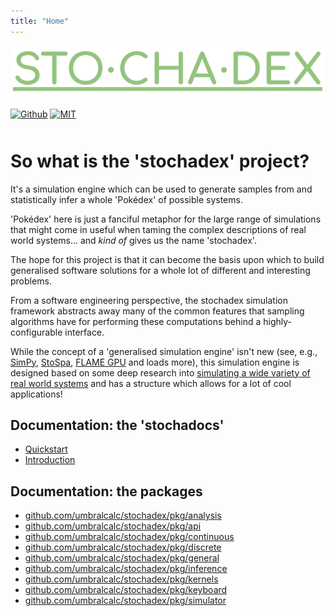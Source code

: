 ```yaml
---
title: "Home"
---
```


![](./assets/logo.png)

<div class="centered"><a href="https://github.com/umbralcalc/stochadex"><img src="https://img.shields.io/badge/github-%23121011.svg?style=for-the-badge&amp;logo=github&amp;logoColor=white" class="no-center" alt="Github" /></a> <a href="https://github.com/umbralcalc/stochadex/blob/main/LICENSE"><img src="https://img.shields.io/badge/License-MIT-yellow.svg" height="27" class="no-center" alt="MIT" /></a></div>
<div style="height:0.75em;"></div>

# So what is the 'stochadex' project?

It's a simulation engine which can be used to generate samples from and statistically infer a whole 'Pokédex' of possible systems.

'Pokédex' here is just a fanciful metaphor for the large range of simulations that might come in useful when taming the complex descriptions of real world systems... and _kind of_ gives us the name 'stochadex'.

The hope for this project is that it can become the basis upon which to build generalised software solutions for a whole lot of different and interesting problems.

From a software engineering perspective, the stochadex simulation framework abstracts away many of the common features that sampling algorithms have for performing these computations behind a highly-configurable interface.

While the concept of a 'generalised simulation engine' isn't new (see, e.g., [SimPy](https://gitlab.com/team-simpy/simpy/), [StoSpa](https://github.com/BartoszBartmanski/StoSpa), [FLAME GPU](https://github.com/FLAMEGPU/FLAMEGPU2/) and loads more), this simulation engine is designed based on some deep research into [simulating a wide variety of real world systems](https://github.com/umbralcalc) and has a structure which allows for a lot of cool applications!

## Documentation: the 'stochadocs'

- [Quickstart](https://umbralcalc.github.io/stochadex/pages/quickstart.html)
- [Introduction](https://umbralcalc.github.io/stochadex/pages/introduction.html)

## Documentation: the packages

- [github.com/umbralcalc/stochadex/pkg/analysis](https://umbralcalc.github.io/stochadex/pkg/analysis.html)
- [github.com/umbralcalc/stochadex/pkg/api](https://umbralcalc.github.io/stochadex/pkg/api.html)
- [github.com/umbralcalc/stochadex/pkg/continuous](https://umbralcalc.github.io/stochadex/pkg/continuous.html)
- [github.com/umbralcalc/stochadex/pkg/discrete](https://umbralcalc.github.io/stochadex/pkg/discrete.html)
- [github.com/umbralcalc/stochadex/pkg/general](https://umbralcalc.github.io/stochadex/pkg/general.html)
- [github.com/umbralcalc/stochadex/pkg/inference](https://umbralcalc.github.io/stochadex/pkg/inference.html)
- [github.com/umbralcalc/stochadex/pkg/kernels](https://umbralcalc.github.io/stochadex/pkg/kernels.html)
- [github.com/umbralcalc/stochadex/pkg/keyboard](https://umbralcalc.github.io/stochadex/pkg/keyboard.html)
- [github.com/umbralcalc/stochadex/pkg/simulator](https://umbralcalc.github.io/stochadex/pkg/simulator.html)
